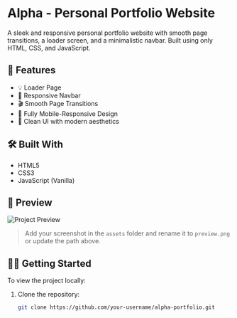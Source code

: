 # Alpha - Personal Portfolio Website

A sleek and responsive personal portfolio website with smooth page transitions, a loader screen, and a minimalistic navbar. Built using only HTML, CSS, and JavaScript.

## 🚀 Features

- 💡 Loader Page
- 🔗 Responsive Navbar
- 🎬 Smooth Page Transitions
- 📱 Fully Mobile-Responsive Design
- 🎨 Clean UI with modern aesthetics

## 🛠️ Built With

- HTML5
- CSS3
- JavaScript (Vanilla)

## 📸 Preview

![Project Preview](./assets/preview.png)

> Add your screenshot in the `assets` folder and rename it to `preview.png` or update the path above.

## 🧑‍💻 Getting Started

To view the project locally:

1. Clone the repository:
   ```bash
   git clone https://github.com/your-username/alpha-portfolio.git
